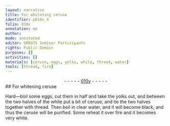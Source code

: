 ```yaml
---
layout: narrative
title: For whitening ceruse
identifier: p010v_4
folio: 010v
annotation: no
author:
mode: annotated
editor: GR8975 Seminar Participants
rights: Public Domain
purposes: []
activities: []
materials: [ceruse, eggs, yolks, white, thread, water]
tools: [thread, fire]
---
```


 <div class="folio" align="center">- - - - - <a href="http://gallica.bnf.fr/ark:/12148/btv1b10500001g/f26.image" target="_blank">010v</a> - - - - - </div> 
## For whitening <span class="material">ceruse</span>

 
  Hard—boil some <span class="material">eggs</span>, cut them in half and take the <span class="material">yolks</span> out, and between the two halves of the <span class="material">white</span> put a bit of <span class="material">ceruse</span>, and tie the two halves together with <span class="tool"><span class="material">thread</span></span>. Then boil in <span class="material_format">clear <span class="material">water</span></span>, and it will become black, and thus the <span class="material">ceruse</span> will be purified. Some reheat it over <span class="tool">fire</span> and it becomes very white. 
 